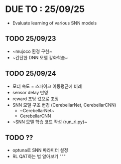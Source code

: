 # DUE TO : 25/09/25
- Evaluate learning of various SNN models

## TODO 25/09/23
- ~mujoco 환경 구현~
- ~간단한 DNN 모델 강화학습~

## TODO 25/09/24
- 모터 속도 = 스파이크 이동평균에 비례
- sensor delay 반영
- reward 초당 값으로 조정
- SNN 모델 구조 변경 (CerebellarNet, CerebellarCNN)
  - ~CerebellarNet~
  - CerebellarCNN
- ~SNN 모델 학습 코드 작성 (run_rl.py)~

## TODO ??
- optuna로 SNN 파라미터 설정
- RL QAT하는 법 알아보기
"""

